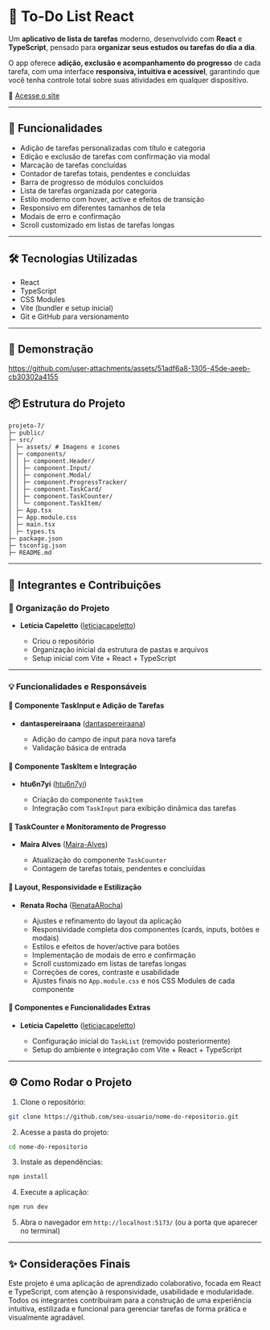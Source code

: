 # 📝 To-Do List React

Um **aplicativo de lista de tarefas** moderno, desenvolvido com **React** e **TypeScript**, pensado para **organizar seus estudos ou tarefas do dia a dia**.  

O app oferece **adição, exclusão e acompanhamento do progresso** de cada tarefa, com uma interface **responsiva, intuitiva e acessível**, garantindo que você tenha controle total sobre suas atividades em qualquer dispositivo.

🔗 [Acesse o site](https://projeto-7-sage.vercel.app/)

---

## 🚀 Funcionalidades

* Adição de tarefas personalizadas com título e categoria
* Edição e exclusão de tarefas com confirmação via modal
* Marcação de tarefas concluídas
* Contador de tarefas totais, pendentes e concluídas
* Barra de progresso de módulos concluídos
* Lista de tarefas organizada por categoria
* Estilo moderno com hover, active e efeitos de transição
* Responsivo em diferentes tamanhos de tela
* Modais de erro e confirmação
* Scroll customizado em listas de tarefas longas

---

## 🛠 Tecnologias Utilizadas

* React
* TypeScript
* CSS Modules
* Vite (bundler e setup inicial)
* Git e GitHub para versionamento

---
## 🎥 Demonstração



https://github.com/user-attachments/assets/51adf6a8-1305-45de-aeeb-cb30302a4155


## 📦 Estrutura do Projeto

```
projeto-7/
├─ public/
├─ src/
│ ├─ assets/ # Imagens e ícones
│ ├─ components/
│ │ ├─ component.Header/
│ │ ├─ component.Input/
│ │ ├─ component.Modal/
│ │ ├─ component.ProgressTracker/
│ │ ├─ component.TaskCard/
│ │ ├─ component.TaskCounter/
│ │ └─ component.TaskItem/
│ ├─ App.tsx
│ ├─ App.module.css
│ ├─ main.tsx
│ ├─ types.ts
├─ package.json
├─ tsconfig.json
├─ README.md
```

---

## 👥 Integrantes e Contribuições

### 🤝 Organização do Projeto

* **Letícia Capeletto** ([leticiacapeletto](https://github.com/leticiacapeletto))

  * Criou o repositório
  * Organização inicial da estrutura de pastas e arquivos
  * Setup inicial com Vite + React + TypeScript

---

### 💡 Funcionalidades e Responsáveis

#### 🔹 Componente TaskInput e Adição de Tarefas

* **dantaspereiraana** ([dantaspereiraana](https://github.com/dantaspereiraana))

  * Adição do campo de input para nova tarefa
  * Validação básica de entrada

#### 🔹 Componente TaskItem e Integração

* **htu6n7yi** ([htu6n7yi](https://github.com/htu6n7yi))

  * Criação do componente `TaskItem`
  * Integração com `TaskInput` para exibição dinâmica das tarefas

#### 🔹 TaskCounter e Monitoramento de Progresso

* **Maira Alves** ([Maira-Alves](https://github.com/Maira-Alves))

  * Atualização do componente `TaskCounter`
  * Contagem de tarefas totais, pendentes e concluídas

#### 🔹 Layout, Responsividade e Estilização

* **Renata Rocha** ([RenataARocha](https://github.com/RenataARocha))

  * Ajustes e refinamento do layout da aplicação
  * Responsividade completa dos componentes (cards, inputs, botões e modais)
  * Estilos e efeitos de hover/active para botões
  * Implementação de modais de erro e confirmação
  * Scroll customizado em listas de tarefas longas
  * Correções de cores, contraste e usabilidade
  * Ajustes finais no `App.module.css` e nos CSS Modules de cada componente

#### 🔹 Componentes e Funcionalidades Extras

* **Letícia Capeletto** ([leticiacapeletto](https://github.com/leticiacapeletto))

  * Configuração inicial do `TaskList` (removido posteriormente)
  * Setup do ambiente e integração com Vite + React + TypeScript

---

## ⚙️ Como Rodar o Projeto

1. Clone o repositório:

```bash
git clone https://github.com/seu-usuario/nome-do-repositorio.git
```

2. Acesse a pasta do projeto:

```bash
cd nome-do-repositorio
```

3. Instale as dependências:

```bash
npm install
```

4. Execute a aplicação:

```bash
npm run dev
```

5. Abra o navegador em `http://localhost:5173/` (ou a porta que aparecer no terminal)

---

## ✨ Considerações Finais

Este projeto é uma aplicação de aprendizado colaborativo, focada em React e TypeScript, com atenção à responsividade, usabilidade e modularidade.
Todos os integrantes contribuíram para a construção de uma experiência intuitiva, estilizada e funcional para gerenciar tarefas de forma prática e visualmente agradável.

